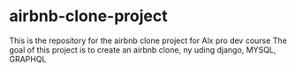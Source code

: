 # airbnb-clone-project
This is the repository for the airbnb clone project for Alx pro dev course
The goal of this project is to create an airbnb clone, ny uding django, MYSQL, GRAPHQL

